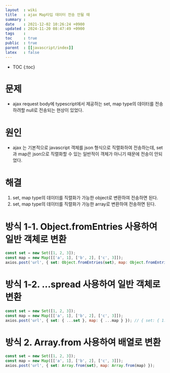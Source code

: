 ```yaml
---
layout  : wiki
title   : ajax Map타입 데이터 전송 안될 때
summary : 
date    : 2021-12-02 10:26:24 +0900
updated : 2024-11-20 08:47:49 +0900
tags    : 
toc     : true
public  : true
parent  : [[javascript/index]]
latex   : false
---
```

* TOC
{:toc}

# 문제
- ajax request body에 typescript에서 제공하는 set, map type의 데이터를 전송하려할 null로 전송되는 현상이 있었다.

# 원인
- ajax 는 기본적으로 javascript 객체를 json 형식으로 직렬화하여 전송하는데, set과 map은 json으로 직렬화할 수 있는 일반적이 객체가 아니기 때문에 전송이 안되었다.

# 해결
1. set, map type의 데이터를 직렬화가 가능한 object로 변환하여 전송하면 된다.
2. set, map type의 데이터를 직렬화가 가능한 array로 변환하여 전송하면 된다.


# 방식 1-1. Object.fromEntries 사용하여 일반 객체로 변환
```javascript
const set = new Set([1, 2, 3]);
const map = new Map([['a', 1], ['b', 2], ['c', 3]]);
axios.post('url', { set: Object.fromEntries(set), map: Object.fromEntries(map) }); // { set: { 1: 1, 2: 2, 3: 3 }, map: { a: 1, b: 2, c: 3 } }
```

# 방식 1-2. ...spread 사용하여 일반 객체로 변환
```javascript
const set = new Set([1, 2, 3]);
const map = new Map([['a', 1], ['b', 2], ['c', 3]]);
axios.post('url', { set: { ...set }, map: { ...map } }); // { set: { 1: 1, 2: 2, 3: 3 }, map: { a: 1, b: 2, c: 3 } }
```

# 방식 2. Array.from 사용하여 배열로 변환
```javascript
const set = new Set([1, 2, 3]);
const map = new Map([['a', 1], ['b', 2], ['c', 3]]);
axios.post('url', { set: Array.from(set), map: Array.from(map) });
```